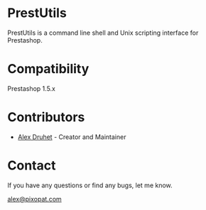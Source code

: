 PrestUtils
==========

PrestUtils is a command line shell and Unix scripting interface for Prestashop.


Compatibility
===========
Prestashop 1.5.x


Contributors
===========

 * [Alex Druhet](http://pixopat.com/) - Creator and Maintainer


Contact
============

If you have any questions or find any bugs, let me know.

alex@pixopat.com

